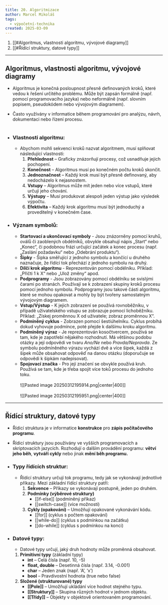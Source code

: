 ```yaml
---
title: 20. Algoritmizace
author: Marcel Mikoláš
tags:
  - výpočetní-technika
created: 2025-03-09
---
```

1. [[#Algoritmus, vlastnosti algoritmu, vývojové diagramy]]
2. [[#Řídící struktury, datové typy]]
---

## Algoritmus, vlastnosti algoritmu, vývojové diagramy
* Algoritmus je konečná posloupnost přesně definovaných kroků, které vedou k řešení určitého problému. Může být zapsán formálně (např. pomocí programovacího jazyka) nebo neformálně (např. slovním popisem, pseudokódem nebo vývojovým diagramem).
* Často využívány v informatice během programování pro analýzu, návrh, dokumentaci nebo řízení procesu.
<br><br>
* ### Vlastnosti algoritmu:
	* Abychom mohli sekvenci kroků nazvat algoritmem, musí splňovat následující vlastnosti:
		1. **Přehlednost** – Graficky znázorňují procesy, což usnadňuje jejich pochopení.
		2. **Konečnost** – Algoritmus musí po konečném počtu kroků skončit.
		3. **Jednoznačnost** – Každý krok musí být přesně definovaný, aby nedocházelo k nejasnostem.
		4. **Vstupy** – Algoritmus může mít jeden nebo více vstupů, které určují jeho chování.
		5. **Výstupy** – Musí produkovat alespoň jeden výstup jako výsledek výpočtu.
		6. **Efektivita** – Každý krok algoritmu musí být jednoduchý a proveditelný v konečném čase.

* ### Význam symbolů:
	* **Startovací a ukončovací symboly** - Jsou znázorněny pomocí kruhů, oválů či zaoblených obdélníků, obvykle obsahují nápis „Start“ nebo „Konec“, či podobnou frázi určující začátek a konec procesu (např. „Zaslání požadavku“ nebo „Odebrání produktu“).
	* **Šipky** - Šipka směřující z jednoho symbolu a končící u druhého naznačuje, že řídící tok přechází z jednoho symbolu na druhý.
	* **Dílčí krok algoritmu** - Reprezentován pomocí obdélníku. Příklad: „Přičti 1 k X“ nebo „Ulož změny“ apod.
	* **Podprogramy** - Jsou zobrazovány pomocí obdélníku se svislými čarami po stranách. Používají se k zobrazení skupiny kroků procesu pomocí jednoho symbolu. Podprogramy jsou takové části algoritmu, které se mohou opakovat a mohly by být tvořeny samostatným vývojovým diagramem.
	* **Vstup/Výstup** - K jejich zobrazení se používá rovnoběžníku, v případě uživatelského vstupu se zobrazuje pomocí lichoběžníku. Příklad: „Získej proměnnou X od uživatele; zobraz proměnnou X“.
	* **Podmíněný cyklus** - Zobrazen pomocí šestiúhelníku. Cyklus probíhá dokud vyhovuje podmínce, poté přejde k dalšímu kroku algoritmu.
	* **Podmíněný výraz** - Je reprezentován kosočtvercem, používá se tam, kde je zapotřebí nějakého rozhodnutí. Má většinou podobu otázky a její odpovědi ve tvaru _Ano/Ne_ nebo _Pravda/Nepravda_. Ze symbolu podmíněného výrazu vychází dvě a více šipek, každá z šipek může obsahovat odpověď na danou otázku (doporučuje se odpovědi k šipkám nadepisovat).
	 * **Spojovací značka** - Pro její značení se obvykle používá kruh. Používá se tam, kde je třeba spojit více toků procesu do jednoho toku.
	<br><br>
    ![[Pasted image 20250312195914.png|center|400]]
     <br><br>
    ![[Pasted image 20250312195951.png|center|400]]

---
## Řídící struktury, datové typy
* Řídicí struktura je v informatice **konstrukce** pro **zápis počítačového programu**. 
* Řídicí struktury jsou používány ve vyšších programovacích a skriptovacích jazycích. Rozhodují o dalším provádění programu: **větví jeho běh**, **vytváří cykly** nebo jinak **mění běh programu.**

* ### Typy řídících struktur:
	* Řídící struktury určují tok programu, tedy jak se vykonávají jednotlivé příkazy. Mezi základní řídící struktury patří:
		1. **Sekvence** – Příkazy se vykonávají postupně, jeden po druhém.
		2. **Podmínky (výběrové struktury)**
			* [[if-else]] (podmíněný příkaz)
			* [[switch-case]] (více možností)
		3. **Cykly (opakování)** – Umožňují opakované vykonávání kódu.
			* [[for]] (cyklus s počtem opakování)
			* [[while-do]] (cyklus s podmínkou na začátku)
			* [[do-while]] (cyklus s podmínkou na konci)

* ### Datové typy:
	* Datové typy určují, jaký druh hodnoty může proměnná obsahovat.
	1. **Primitivní typy** (základní typy)
		 * **int** – Celá čísla (např. 10, -5)
		 * **float, double** – Desetinná čísla (např. 3.14, -0.001)
		 * **char** – Jeden znak (např. ‘A’, ‘x’)
		 * **bool** – Pravdivostní hodnota (true nebo false)
	2. **Složené (strukturované) typy**
		 * **[[Pole]]** – Umožňují ukládání více hodnot stejného typu.
		 * **[[Struktury]]** – Skupina různých hodnot v jednom objektu.
		 * **[[Třídy]]** – Objekty v objektově orientovaném programování.